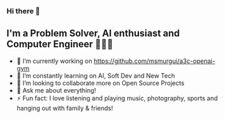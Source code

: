 ### Hi there 👋

## I'm a Problem Solver, AI enthusiast and Computer Engineer 🚀🚀🚀

- 🔭 I’m currently working on https://github.com/msmurgui/a3c-openai-gym
- 🌱 I’m constantly learning on AI, Soft Dev and New Tech
- 👯 I’m looking to collaborate more on Open Source Projects
- 💬 Ask me about everything!
- ⚡ Fun fact: I love listening and playing music, photography, sports and hanging out with family & friends!





